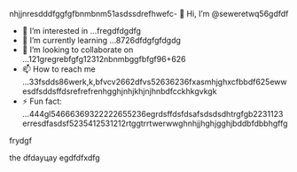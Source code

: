 nhjjnresdddfggfgfbnmbnm51asdssdrefhwefc- 👋 Hi, I’m @seweretwq56gdfdf
- 👀 I’m interested in ...fregdfdgdfg
- 🌱 I’m currently learning ...8726dfdgfgfdgdg
- 💞️ I’m looking to collaborate on ...121gregrebfgfg12312nbnmbggfbfgf96+626
- 📫 How to reach me ...33fsdds86werk,k,bfvcv2662dfvs52636236fxasmhjghxcfbbdf625ewwesdfsddsffdsrefrefrenhgghjnhjkhjnjhnbdfcckhkgvkgk
- ⚡ Fun fact: ...444gl54666369322222655236egrdsffdsfdsafsdsdsdhtrgfgb2231123
erresdfasdsf5235412531212rtggtrrtwerwwghnhjjhghjgghjbddbfdbbhgffg
<!---hjl454545tweewte59662ewfdsdsmhf03dsddgrrggrr48562
seweretwq/seweretwq is a ✨ special ✨ repositorrhy because its64 `README.md5354` (this file) appears on your 6363GitHub proewefffi1wer211jmm2dfdf3le.455
You can click the Preview link to take a look at your changes.gghgh56888*8888few
--->frydgf
the
dfdауцау
egdfdfxdfg
